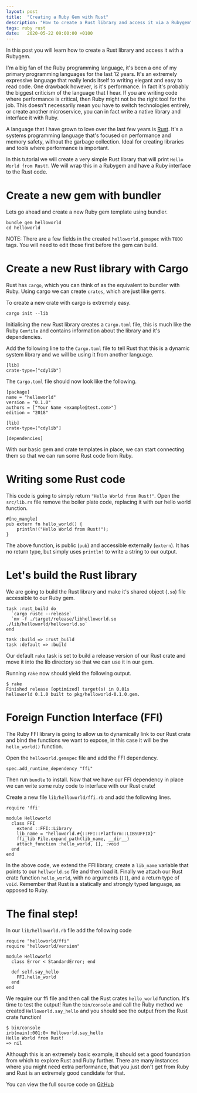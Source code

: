 ```yaml
---
layout: post
title:  "Creating a Ruby Gem with Rust"
description: "How to create a Rust library and access it via a Rubygem"
tags: ruby rust
date:   2020-05-22 09:00:00 +0100
---
```

In this post you will learn how to create a Rust library and access 
it with a Rubygem.

I'm a big fan of the Ruby programming language, it's been a one of 
my primary programming languages for the last 12 years. It's an
extremely expressive language that really lends itself to writing
elegant and easy to read code. One drawback however, is it's
performance. In fact it's probably the biggest criticism of the 
language that I hear. If you are writing code where performance is
critical, then Ruby might not be the right tool for the job.
This doesn't necessarily mean you have to switch technologies
entirely, or create another microservice, you can in fact write
a native library and interface it with Ruby.

A language that I have grown to love over the last few years is
[Rust](https://rust-lang.org). It's a systems programming language
that's focused on performance and memory safety, without the
garbage collection. Ideal for creating libraries and tools where
performance is important.

In this tutorial we will create a very simple Rust library that will
print `Hello World from Rust!`. We will wrap this in a Rubygem and
have a Ruby interface to the Rust code.

# Create a new gem with bundler

Lets go ahead and create a new Ruby gem template using bundler.

```
bundle gem helloworld
cd helloworld
```

NOTE: There are a few fields in the created `helloworld.gemspec` with `TODO` tags.
You will need to edit those first before the gem can build.

# Create a new Rust library with Cargo

Rust has `cargo`, which you can think of as the equivalent to bundler with
Ruby. Using cargo we can create `crates`, which are just like gems.

To create a new crate with cargo is extremely easy.

```
cargo init --lib
```

Initialising the new Rust library creates a `Cargo.toml` file, this is much
like the Ruby `Gemfile` and contains information about the library and it's
dependencies.

Add the following line to the `Cargo.toml` file to tell Rust that this is a
dynamic system library and we will be using it from another language.

```
[lib]
crate-type=["cdylib"]
```

The `Cargo.toml` file should now look like the following.

```
[package]
name = "helloworld"
version = "0.1.0"
authors = ["Your Name <example@test.com>"]
edition = "2018"

[lib]
crate-type=["cdylib"]

[dependencies]
```

With our basic gem and crate templates in place, we can start connecting them
so that we can run some Rust code from Ruby.

# Writing some Rust code

This code is going to simply return `"Hello World from Rust!"`. Open the `src/lib.rs`
file remove the boiler plate code, replacing it with our hello world function.

```
#[no_mangle]
pub extern fn hello_world() {
    println!("Hello World from Rust!");
}
```

The above function, is public (`pub`) and accessible externally (`extern`).
It has no return type, but simply uses `println!` to write a string to our
output.

# Let's build the Rust library

We are going to build the Rust library and make it's shared object (`.so`)
file accessible to our Ruby gem.

```
task :rust_build do
  `cargo rustc --release`
  `mv -f ./target/release/libhelloworld.so ./lib/helloworld/helloworld.so`
end

task :build => :rust_build
task :default => :build
```

Our default `rake` task is set to build a release version of our Rust crate
and move it into the lib directory so that we can use it in our gem.

Running `rake` now should yield the following output.

```
$ rake
Finished release [optimized] target(s) in 0.01s
helloworld 0.1.0 built to pkg/helloworld-0.1.0.gem.
```

# Foreign Function Interface (FFI)

The Ruby FFI library is going to allow us to dynamically link to our Rust
crate and bind the functions we want to expose, in this case it will be
the `hello_world()` function.

Open the `helloworld.gemspec` file and add the FFI dependency.

`spec.add_runtime_dependency "ffi"`

Then run `bundle` to install. Now that we have our FFI dependency in place
we can write some ruby code to interface with our Rust crate!

Create a new file `lib/helloworld/ffi.rb` and add the following lines.

```
require 'ffi'

module Helloworld
  class FFI
    extend ::FFI::Library
    lib_name = "helloworld.#{::FFI::Platform::LIBSUFFIX}"
    ffi_lib File.expand_path(lib_name, __dir__)
    attach_function :hello_world, [], :void
  end
end
```

In the above code, we extend the FFI library, create a `lib_name` variable
that points to our `hellworld.so` file and then load it. Finally we attach
our Rust crate function `hello_world`, with no arguments (`[]`), and a
return type of `void`. Remember that Rust is a statically and strongly typed
language, as opposed to Ruby.

# The final step!

In our `lib/helloworld.rb` file add the following code

```
require "helloworld/ffi"
require "helloworld/version"

module Helloworld
  class Error < StandardError; end

  def self.say_hello
    FFI.hello_world
  end
end
```

We require our ffi file and then call the Rust crates `hello_world` function.
It's time to test the output! Run the `bin/console` and call the Ruby method
we created `Helloworld.say_hello` and you should see the output from the Rust
crate function!

```
$ bin/console
irb(main):001:0> Helloworld.say_hello
Hello World from Rust!
=> nil
```

Although this is an extremely basic example, it should set a good foundation
from which to explore Rust and Ruby further. There are many instances where
you might need extra performance, that you just don't get from Ruby and Rust
is an extremely good candidate for that.

You can view the full source code on [GitHub](https://github.com/patchfx/helloworld)

